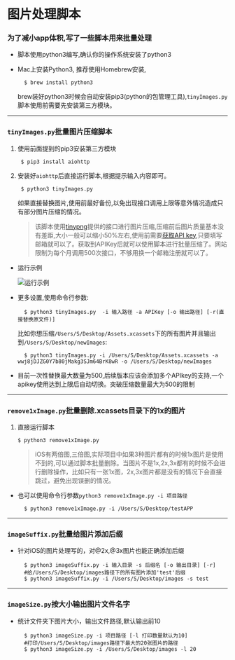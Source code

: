 # 图片处理脚本

### 为了减小app体积,写了一些脚本用来批量处理

- 脚本使用python3编写,确认你的操作系统安装了python3
- Mac上安装Python3, 推荐使用Homebrew安装,
	
		$ brew install python3
	 brew装好python3时候会自动安装pip3(python的包管理工具),`tinyImages.py`脚本使用前需要先安装第三方模块。

-----------
### `tinyImages.py`批量图片压缩脚本


1. 使用前面提到的pip3安装第三方模块
		
		$ pip3 install aiohttp

2. 安装好`aiohttp`后直接运行脚本,根据提示输入内容即可。
	    
	    $ python3 tinyImages.py
	  如果直接替换图片,使用前最好备份,以免出现接口调用上限等意外情况造成只有部分图片压缩的情况。
	  >  该脚本使用[tinypng](https://tinypng.com/)提供的接口进行图片压缩,压缩前后图片质量基本没有差距,大小一般可以缩小50%左右,使用前需要[获取API key](https://tinypng.com/developers),只要填写邮箱就可以了。获取到APIKey后就可以使用脚本进行批量压缩了。网站限制为每个月调用500次接口，不够用换一个邮箱注册就可以了。

- 运行示例
	
	![运行示例](http://oqc26haeb.bkt.clouddn.com/readmeImages/tinyShot.png)

	

- 更多设置,使用命令行参数:

        $ python3 tinyImages.py  -i 输入路径 -a APIKey [-o 输出路径] [-r(直接替换原文件)]

	
	比如你想压缩`/Users/S/Desktop/Assets.xcassets`下的所有图片并且输出到`/Users/S/Desktop/newImages`:
    
        $ python3 tinyImages.py -i /Users/S/Desktop/Assets.xcassets -a wwj8jDJZG0Y7b80jMakg3SJm64BrK8wR -o /Users/S/Desktop/newImages



- 目前一次性替换最大数量为500,后续版本应该会添加多个APIkey的支持,一个apikey使用达到上限后自动切换。突破压缩数量最大为500的限制

----------------
### `remove1xImage.py`批量删除.xcassets目录下的1x的图片
1.  直接运行脚本
	   
	    $ python3 remove1xImage.py


    > iOS有两倍图,三倍图,实际项目中如果3种图片都有的时候1x图片是使用不到的,可以通过脚本批量删除。当图片不是1x,2x,3x都有的时候不会进行删除操作，比如只有一张1x图，2x,3x图片都是没有的情况下会直接跳过，避免出现误删的情况。

- 也可以使用命令行参数`python3 remove1xImage.py -i 项目路径`  

	    $ python3 remove1xImage.py -i /Users/S/Desktop/testAPP
	
------------
### `imageSuffix.py`批量给图片添加后缀
- 针对iOS的图片处理写的，对@2x,@3x图片也能正确添加后缀

        $ python3 imageSuffix.py -i 输入目录 -s 后缀名 [-o 输出目录] [-r]
	    #给/Users/S/Desktop/images路径下的所有图片添加'test'后缀
	    $ python3 imageSuffix.py -i /Users/S/Desktop/images -s test
	
-----------
### `imageSize.py`按大小输出图片文件名字
- 统计文件夹下图片大小，输出文件路径,默认输出前10

        $ python3 imageSize.py -i 项目路径 [-l 打印数量默认为10]
		#打印/Users/S/Desktop/images路径下最大的20张图片的路径
        $ python3 imageSize.py -i /Users/S/Desktop/images -l 20
